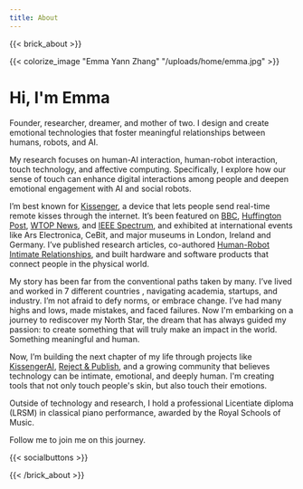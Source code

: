 ```yaml
---
title: About
---
```

{{< brick_about >}}

{{< colorize_image "Emma Yann Zhang" "/uploads/home/emma.jpg" >}}

# Hi, I'm Emma

Founder, researcher, dreamer, and mother of two. I design and create emotional technologies that foster meaningful relationships between humans, robots, and AI.

My research focuses on human-AI interaction, human-robot interaction, touch technology, and affective computing. Specifically, I explore how our sense of touch can enhance digital interactions among people and deepen emotional engagement with AI and social robots. 

I’m best known for [Kissenger](http://kissenger.info/), a device that lets people send real-time remote kisses through the internet. It’s been featured on [BBC](https://www.youtube.com/watch?v=VZPf5BE7__w), [Huffington Post](http://www.huffingtonpost.com/julie-wosk/love-and-sex-with-robots_b_13786384.html), [WTOP News](https://www.youtube.com/watch?v=vFAzoi3CITU), and [IEEE Spectrum](http://spectrum.ieee.org/the-human-os/biomedical/devices/robotic-kiss-transmitter-lets-you-smooch-a-loved-one-from-afar), and exhibited at international events like Ars Electronica, CeBit, and major museums in London, Ireland and Germany. I’ve published research articles, co-authored [Human-Robot Intimate Relationships](https://link.springer.com/book/10.1007/978-3-319-94730-3), and built hardware and software products that connect people in the physical world.

My story has been far from the conventional paths taken by many. I’ve lived and worked in 7 different countries , navigating academia, startups, and industry. I’m not afraid to defy norms, or embrace change. I’ve had many highs and lows, made mistakes, and faced failures. Now I'm embarking on a journey to rediscover my North Star, the dream that has always guided my passion: to create something that will truly make an impact in the world. Something meaningful and human.

Now, I’m building the next chapter of my life through projects like [KissengerAI](kissengerai.com), [Reject & Publish](rejectandpublish.substack.com/), and a growing community that believes technology can be intimate, emotional, and deeply human. I'm creating tools that not only touch people's skin, but also touch their emotions. 

Outside of technology and research, I hold a professional Licentiate diploma (LRSM) in classical piano performance, awarded by the Royal Schools of Music. 

Follow me to join me on this journey.

{{< socialbuttons >}}

{{< /brick_about >}}


